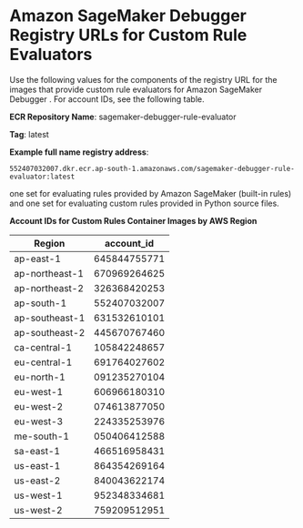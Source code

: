 # Amazon SageMaker Debugger Registry URLs for Custom Rule Evaluators<a name="debuger-custom-rule-registry-ids"></a>

Use the following values for the components of the registry URL for the images that provide custom rule evaluators for Amazon SageMaker Debugger \. For account IDs, see the following table\.

**ECR Repository Name**: sagemaker\-debugger\-rule\-evaluator 

**Tag**: latest 

**Example full name registry address**: 

`552407032007.dkr.ecr.ap-south-1.amazonaws.com/sagemaker-debugger-rule-evaluator:latest`

one set for evaluating rules provided by Amazon SageMaker \(built\-in rules\) and one set for evaluating custom rules provided in Python source files\. 


**Account IDs for Custom Rules Container Images by AWS Region**  

| Region | account\_id | 
| --- | --- | 
| ap\-east\-1 |  645844755771  | 
| ap\-northeast\-1 |  670969264625   | 
| ap\-northeast\-2 |  326368420253  | 
| ap\-south\-1 |  552407032007  | 
| ap\-southeast\-1 |  631532610101  | 
| ap\-southeast\-2 |  445670767460  | 
| ca\-central\-1 |  105842248657  | 
| eu\-central\-1 |  691764027602  | 
| eu\-north\-1 |  091235270104  | 
| eu\-west\-1 |  606966180310  | 
| eu\-west\-2 |  074613877050  | 
| eu\-west\-3 |  224335253976  | 
| me\-south\-1 |  050406412588  | 
| sa\-east\-1 |  466516958431  | 
| us\-east\-1 |  864354269164  | 
| us\-east\-2 |  840043622174  | 
| us\-west\-1 |  952348334681  | 
| us\-west\-2 |  759209512951  | 